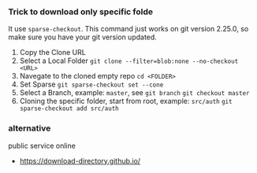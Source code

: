 ### Trick to download only specific folde

It use `sparse-checkout`. This command just works on
git version 2.25.0, so make sure you have your git version updated.

1. Copy the Clone URL
2. Select a Local Folder
    `git clone --filter=blob:none --no-checkout <URL>`
3. Navegate to the cloned empty repo
    `cd <FOLDER>`
4. Set Sparse
    `git sparse-checkout set --cone`
5. Select a Branch, example: `master`, see `git branch`
    `git checkout master`
6. Cloning the specific folder, start from root, example: `src/auth`
    `git sparse-checkout add src/auth`

### alternative

public service online

- https://download-directory.github.io/
